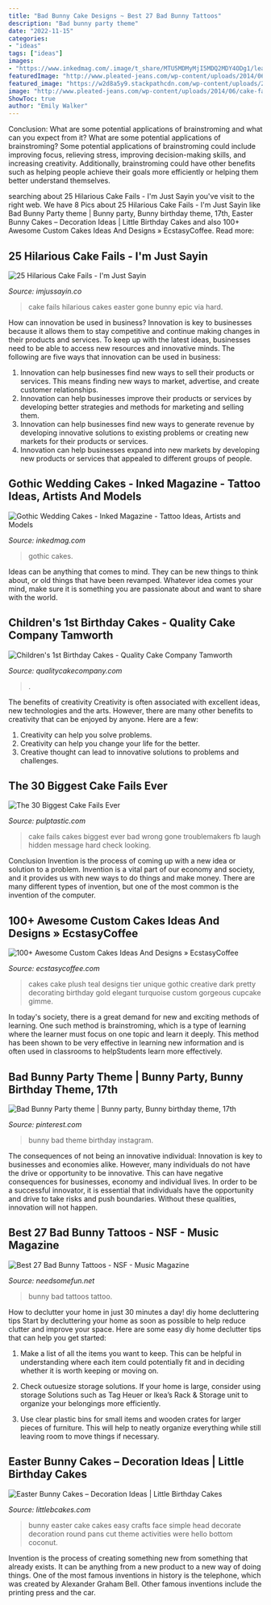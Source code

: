 ```yaml
---
title: "Bad Bunny Cake Designs ~ Best 27 Bad Bunny Tattoos"
description: "Bad bunny party theme"
date: "2022-11-15"
categories:
- "ideas"
tags: ["ideas"]
images:
- "https://www.inkedmag.com/.image/t_share/MTU5MDMyMjI5MDQ2MDY4ODg1/leadishhhhsit.gif"
featuredImage: "http://www.pleated-jeans.com/wp-content/uploads/2014/06/cake-fails-27-1.jpg"
featured_image: "https://w2d8a5y9.stackpathcdn.com/wp-content/uploads/2019/12/cute-elephant-1st-birthday-773x1030.jpg"
image: "http://www.pleated-jeans.com/wp-content/uploads/2014/06/cake-fails-27-1.jpg"
ShowToc: true
author: "Emily Walker"
---
```



Conclusion: What are some potential applications of brainstroming and what can you expect from it?
What are some potential applications of brainstroming?
Some potential applications of brainstroming could include improving focus, relieving stress, improving decision-making skills, and increasing creativity. Additionally, brainstroming could have other benefits such as helping people achieve their goals more efficiently or helping them better understand themselves.

	

		
searching about 25 Hilarious Cake Fails - I&#039;m Just Sayin you've visit to the right web. We have 8 Pics about 25 Hilarious Cake Fails - I&#039;m Just Sayin like Bad Bunny Party theme | Bunny party, Bunny birthday theme, 17th, Easter Bunny Cakes – Decoration Ideas | Little Birthday Cakes and also 100+ Awesome Custom Cakes Ideas And Designs » EcstasyCoffee. Read more:
		
    
## 25 Hilarious Cake Fails - I&#039;m Just Sayin

<img loading=lazy src="http://www.pleated-jeans.com/wp-content/uploads/2014/06/cake-fails-27-1.jpg" onerror="this.onerror=null;this.src='https://tse2.mm.bing.net/th?id=OIP.xVmVO7dv9Alebb-f-7G43QHaIb&amp;pid=15.1';" alt="25 Hilarious Cake Fails - I&#039;m Just Sayin">

_Source: imjussayin.co_

>cake fails hilarious cakes easter gone bunny epic via hard. 

	

How can innovation be used in business?
Innovation is key to businesses because it allows them to stay competitive and continue making changes in their products and services. To keep up with the latest ideas, businesses need to be able to access new resources and innovative minds. The following are five ways that innovation can be used in business: 
1. Innovation can help businesses find new ways to sell their products or services. This means finding new ways to market, advertise, and create customer relationships. 
2. Innovation can help businesses improve their products or services by developing better strategies and methods for marketing and selling them. 
3. Innovation can help businesses find new ways to generate revenue by developing innovative solutions to existing problems or creating new markets for their products or services. 
4. Innovation can help businesses expand into new markets by developing new products or services that appealed to different groups of people. 

    
## Gothic Wedding Cakes - Inked Magazine - Tattoo Ideas, Artists And Models

<img loading=lazy src="https://www.inkedmag.com/.image/t_share/MTU5MDMyMjI5MDQ2MDY4ODg1/leadishhhhsit.gif" onerror="this.onerror=null;this.src='https://tse2.mm.bing.net/th?id=OIP.ZIPAaxPI3pFhFPzhp_0fLAHaHa&amp;pid=15.1';" alt="Gothic Wedding Cakes - Inked Magazine - Tattoo Ideas, Artists and Models">

_Source: inkedmag.com_

>gothic cakes. 

	

Ideas can be anything that comes to mind. They can be new things to think about, or old things that have been revamped. Whatever idea comes your mind, make sure it is something you are passionate about and want to share with the world.

    
## Children&#039;s 1st Birthday Cakes - Quality Cake Company Tamworth

<img loading=lazy src="https://w2d8a5y9.stackpathcdn.com/wp-content/uploads/2019/12/cute-elephant-1st-birthday-773x1030.jpg" onerror="this.onerror=null;this.src='https://tse3.mm.bing.net/th?id=OIP.YPixnbribogIgFDQ5vSBzQHaJ3&amp;pid=15.1';" alt="Children&#039;s 1st Birthday Cakes - Quality Cake Company Tamworth">

_Source: qualitycakecompany.com_

>. 

	

The benefits of creativity
Creativity is often associated with excellent ideas, new technologies and the arts. However, there are many other benefits to creativity that can be enjoyed by anyone. Here are a few: 
1. Creativity can help you solve problems.
2. Creativity can help you change your life for the better.
3. Creative thought can lead to innovative solutions to problems and challenges.

    
## The 30 Biggest Cake Fails Ever

<img loading=lazy src="https://i1.wp.com/pulptastic.com/wp-content/uploads/2014/07/cake-fails15.jpg?resize=600%2C685" onerror="this.onerror=null;this.src='https://tse4.mm.bing.net/th?id=OIP.fxuMwb2lGRKKrYzFa5L5TgHaId&amp;pid=15.1';" alt="The 30 Biggest Cake Fails Ever">

_Source: pulptastic.com_

>cake fails cakes biggest ever bad wrong gone troublemakers fb laugh hidden message hard check looking. 

	

Conclusion
Invention is the process of coming up with a new idea or solution to a problem. Invention is a vital part of our economy and society, and it provides us with new ways to do things and make money. There are many different types of invention, but one of the most common is the invention of the computer.

    
## 100+ Awesome Custom Cakes Ideas And Designs » EcstasyCoffee

<img loading=lazy src="https://i0.wp.com/www.ecstasycoffee.com/wp-content/uploads/2016/11/custome-caked-77.jpg?resize=424%2C640" onerror="this.onerror=null;this.src='https://tse1.mm.bing.net/th?id=OIP.z2L5bcUCButr9kDjPyceEAAAAA&amp;pid=15.1';" alt="100+ Awesome Custom Cakes Ideas And Designs » EcstasyCoffee">

_Source: ecstasycoffee.com_

>cakes cake plush teal designs tier unique gothic creative dark pretty decorating birthday gold elegant turquoise custom gorgeous cupcake gimme. 

	

In today's society, there is a great demand for new and exciting methods of learning. One such method is brainstroming, which is a type of learning where the learner must focus on one topic and learn it deeply. This method has been shown to be very effective in learning new information and is often used in classrooms to helpStudents learn more effectively.

    
## Bad Bunny Party Theme | Bunny Party, Bunny Birthday Theme, 17th

<img loading=lazy src="https://i.pinimg.com/736x/ad/ed/b5/adedb5069660a9c169fc868c98ca35c2.jpg" onerror="this.onerror=null;this.src='https://tse2.mm.bing.net/th?id=OIP.9sNlKurKsmdraPLrjn2VCQHaJ3&amp;pid=15.1';" alt="Bad Bunny Party theme | Bunny party, Bunny birthday theme, 17th">

_Source: pinterest.com_

>bunny bad theme birthday instagram. 

	

The consequences of not being an innovative individual:
Innovation is key to businesses and economies alike. However, many individuals do not have the drive or opportunity to be innovative. This can have negative consequences for businesses, economy and individual lives. In order to be a successful innovator, it is essential that individuals have the opportunity and drive to take risks and push boundaries. Without these qualities, innovation will not happen.

    
## Best 27 Bad Bunny Tattoos - NSF - Music Magazine

<img loading=lazy src="https://www.needsomefun.net/wp-content/uploads/2020/05/bad-bunny-tattoo-14.jpg" onerror="this.onerror=null;this.src='https://tse2.mm.bing.net/th?id=OIP.ZIedIKwMVsgPr6HB3F7vVQAAAA&amp;pid=15.1';" alt="Best 27 Bad Bunny Tattoos - NSF - Music Magazine">

_Source: needsomefun.net_

>bunny bad tattoos tattoo. 

	

How to declutter your home in just 30 minutes a day!
diy home decluttering tips
Start by decluttering your home as soon as possible to help reduce clutter and improve your space. Here are some easy diy home declutter tips that can help you get started:

1. Make a list of all the items you want to keep. This can be helpful in understanding where each item could potentially fit and in deciding whether it is worth keeping or moving on.

2. Check outuesize storage solutions. If your home is large, consider using storage Solutions such as Tag Heuer or Ikea’s Rack & Storage unit to organize your belongings more efficiently.

3. Use clear plastic bins for small items and wooden crates for larger pieces of furniture. This will help to neatly organize everything while still leaving room to move things if necessary. 


    
## Easter Bunny Cakes – Decoration Ideas | Little Birthday Cakes

<img loading=lazy src="http://www.littlebcakes.com/wp-content/uploads/2013/08/Easter-Bunny-Cake.jpg" onerror="this.onerror=null;this.src='https://tse2.mm.bing.net/th?id=OIP.z5K6LSaY1uiV9wAMKAKS6AHaJ4&amp;pid=15.1';" alt="Easter Bunny Cakes – Decoration Ideas | Little Birthday Cakes">

_Source: littlebcakes.com_

>bunny easter cake cakes easy crafts face simple head decorate decoration round pans cut theme activities were hello bottom coconut. 

	

Invention is the process of creating something new from something that already exists. It can be anything from a new product to a new way of doing things. One of the most famous inventions in history is the telephone, which was created by Alexander Graham Bell. Other famous inventions include the printing press and the car.

